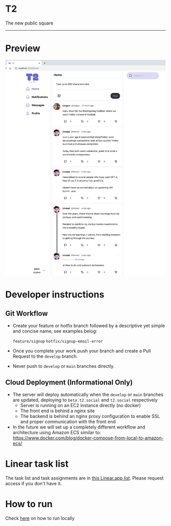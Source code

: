 <h1>T2</h1>

<p>The new public square</p>

---

# Preview

![preview](.github/assets/t2_screenshot.png)

# Developer instructions

## Git Workflow

- Create your feature or hotfix branch followed by a descriptive yet simple and concise name, see examples belog:

  `feature/signup`
  `hotfix/signup-email-error`

- Once you complete your work push your branch and create a Pull Request to the `develop` branch.

- Never push to `develop` or `main` branches directly.

## Cloud Deployment (Informational Only)

- The server will deploy automatically when the `develop` or `main` branches are updated, deploying to `beta.t2.social` and `t2.social` respectively
  - Server is running on an EC2 instance directly (no docker)
  - The front end is behind a nginx site
  - The backend is behind an nginx proxy configuration to enable SSL and proper communication with the front end
- In the future we will set up a completely different workflow and architecture using Amazon ECS similar to: https://www.docker.com/blog/docker-compose-from-local-to-amazon-ecs/

# Linear task list

The task list and task assignments are in [this Linear.app list](https://linear.app/townsquare/team/T2/active). Please request access if you don't have it.

# How to run

Check [here](RUNNING_LOCALLY.md) on how to run locally
